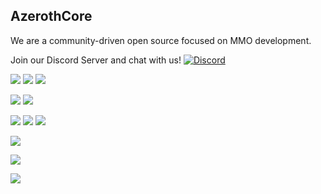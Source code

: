 ## AzerothCore

We are a community-driven open source focused on MMO development.

Join our Discord Server and chat with us! [![Discord](https://img.shields.io/discord/217589275766685707?logo=discord&logoColor=white)](https://discord.gg/gkt4y2x "Our community hub on Discord")

[![](https://img.shields.io/badge/MMO%20Source-3.3.5a%20Core-blue)](https://github.com/azerothcore/azerothcore-wotlk) [![](https://img.shields.io/badge/AzerothCore-Code%20of%20Conduct-blue)](https://github.com/azerothcore/azerothcore-wotlk/blob/master/.github/CODE_OF_CONDUCT.md) [![](https://img.shields.io/badge/AzerothCore-Security-blue)](https://github.com/azerothcore/azerothcore-wotlk/security/policy)

 [![](https://img.shields.io/badge/Complement-AcoreCMS-blueviolet)](https://github.com/azerothcore/acore-cms) [![](https://img.shields.io/badge/Modules-Catalogue-blueviolet)](https://www.azerothcore.org/catalogue.html)

[![](https://img.shields.io/badge/Documentation-Website-important)](https://www.azerothcore.org/) [![](https://img.shields.io/badge/Documentation-Wiki-important)](https://www.azerothcore.org/wiki) [![](https://img.shields.io/badge/Documentation-Doxygen-important)](https://www.azerothcore.org/doxygen/)

[![](https://img.shields.io/badge/Documentation-Common%20Errors-important)](https://www.azerothcore.org/wiki/common-errors)

[![](https://img.shields.io/badge/Documentation-Frequently%20Asked%20Questions-important)](https://www.azerothcore.org/wiki/faq)

[![](https://img.shields.io/badge/Documentation-Standard%20Operating%20Procedure-important)](https://www.azerothcore.org/wiki/standard-operating-procedure)


<!--

**Here are some ideas to get you started:**

🙋‍♀️ A short introduction - what is your organization all about?
🌈 Contribution guidelines - how can the community get involved?
👩‍💻 Useful resources - where can the community find your docs? Is there anything else the community should know?
🍿 Fun facts - what does your team eat for breakfast?
🧙 Remember, you can do mighty things with the power of [Markdown](https://docs.github.com/github/writing-on-github/getting-started-with-writing-and-formatting-on-github/basic-writing-and-formatting-syntax)
-->

